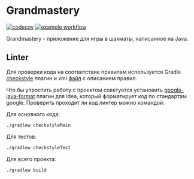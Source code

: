 # Grandmastery

[![codecov](https://codecov.io/gh/LostHikking/grandmastery/branch/main/graph/badge.svg?token=1NT8RP2OJY)](https://codecov.io/gh/LostHikking/grandmastery)
[![example workflow](https://github.com/LostHikking/grandmastery/actions/workflows/gradle.yml/badge.svg)](https://github.com/LostHikking/grandmastery/actions)

Grandmastery - приложение для игры в шахматы, написанное на Java.

## Linter

Для проверки кода на соответствие правилам используется Gradle [checkstyle](https://docs.gradle.org/current/userguide/checkstyle_plugin.html) плагин и xml [файл](./config/checkstyle/checkstyle.xml) с описанием правил.

Что бы упростить работу с проектом советуется установить [google-java-format](https://plugins.jetbrains.com/plugin/8527-google-java-format) плагин для Idea, который форматирует код по стандартам google. Проверить проходит ли код линтер можно командой:

Для основного кода:
```bash
./gradlew checkstyleMain
```

Для тестов:
```bash
./gradlew checkstyleTest
```

Для всего проекта:
```bash
./gradlew build
```